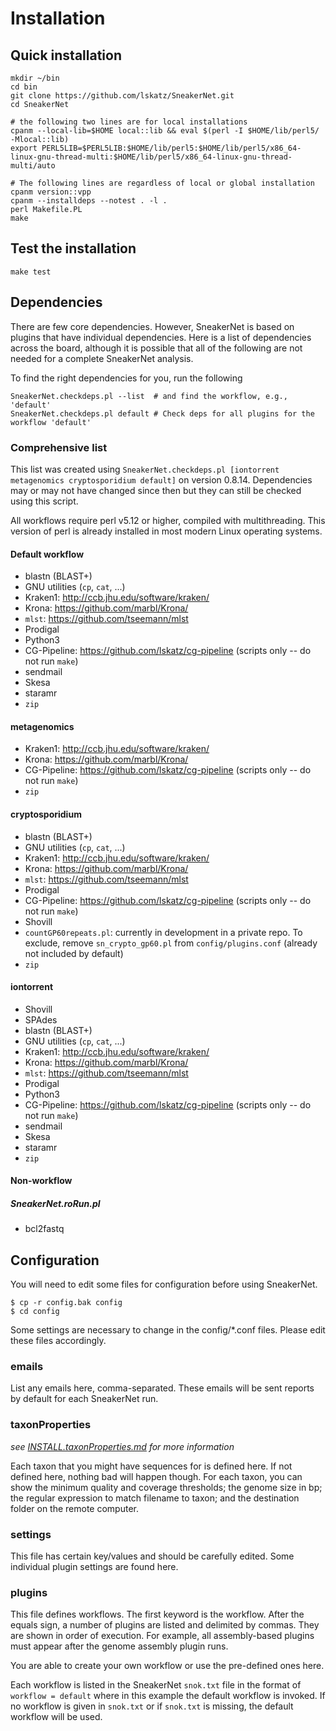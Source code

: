 # Installation

## Quick installation

    mkdir ~/bin
    cd bin
    git clone https://github.com/lskatz/SneakerNet.git
    cd SneakerNet
    
    # the following two lines are for local installations
    cpanm --local-lib=$HOME local::lib && eval $(perl -I $HOME/lib/perl5/ -Mlocal::lib)
    export PERL5LIB=$PERL5LIB:$HOME/lib/perl5:$HOME/lib/perl5/x86_64-linux-gnu-thread-multi:$HOME/lib/perl5/x86_64-linux-gnu-thread-multi/auto
    
    # The following lines are regardless of local or global installation
    cpanm version::vpp
    cpanm --installdeps --notest . -l .
    perl Makefile.PL
    make

## Test the installation

    make test

## Dependencies

There are few core dependencies. However, SneakerNet is
based on plugins that have individual dependencies.
Here is a list of dependencies across the board, although
it is possible that all of the following are not needed
for a complete SneakerNet analysis.

To find the right dependencies for you, run the following

    SneakerNet.checkdeps.pl --list  # and find the workflow, e.g., 'default'
    SneakerNet.checkdeps.pl default # Check deps for all plugins for the workflow 'default'

### Comprehensive list

This list was created using `SneakerNet.checkdeps.pl [iontorrent metagenomics cryptosporidium default]`
on version 0.8.14.
Dependencies may or may not have changed since then but they can still be checked using this script.

All workflows require perl v5.12 or higher, compiled with multithreading.
This version of perl is already installed in most modern Linux operating systems.

#### Default workflow

* blastn (BLAST+)
* GNU utilities (`cp`, `cat`, ...)
* Kraken1: http://ccb.jhu.edu/software/kraken/
* Krona: https://github.com/marbl/Krona/
* `mlst`: https://github.com/tseemann/mlst
* Prodigal
* Python3
* CG-Pipeline: https://github.com/lskatz/cg-pipeline (scripts only -- do not run `make`)
* sendmail
* Skesa
* staramr
* `zip`

#### metagenomics

* Kraken1: http://ccb.jhu.edu/software/kraken/
* Krona: https://github.com/marbl/Krona/
* CG-Pipeline: https://github.com/lskatz/cg-pipeline (scripts only -- do not run `make`)
* `zip`

#### cryptosporidium

* blastn (BLAST+)
* GNU utilities (`cp`, `cat`, ...)
* Kraken1: http://ccb.jhu.edu/software/kraken/
* Krona: https://github.com/marbl/Krona/
* `mlst`: https://github.com/tseemann/mlst
* Prodigal
* CG-Pipeline: https://github.com/lskatz/cg-pipeline (scripts only -- do not run `make`)
* Shovill
* `countGP60repeats.pl`: currently in development in a private repo. To exclude, remove `sn_crypto_gp60.pl` from `config/plugins.conf` (already not included by default)
* `zip`

#### iontorrent

* Shovill
* SPAdes
* blastn (BLAST+)
* GNU utilities (`cp`, `cat`, ...)
* Kraken1: http://ccb.jhu.edu/software/kraken/
* Krona: https://github.com/marbl/Krona/
* `mlst`: https://github.com/tseemann/mlst
* Prodigal
* Python3
* CG-Pipeline: https://github.com/lskatz/cg-pipeline (scripts only -- do not run `make`)
* sendmail
* Skesa
* staramr
* `zip`

#### Non-workflow

##### SneakerNet.roRun.pl

* bcl2fastq

## Configuration

You will need to edit some files for configuration before using SneakerNet.

    $ cp -r config.bak config
    $ cd config

Some settings are necessary to change in the config/\*.conf files.
Please edit these files accordingly.

### emails

List any emails here, comma-separated. These emails will be sent reports by default for each
SneakerNet run.

### taxonProperties

_see [INSTALL.taxonProperties.md](INSTALL.taxonProperties.md) for more information_

Each taxon that you might have sequences for is defined here. If not defined here, nothing bad
will happen though.  For each taxon, you can show the minimum quality and coverage thresholds;
the genome size in bp; the regular expression to match filename to taxon; and the destination
folder on the remote computer.

### settings

This file has certain key/values and should be carefully edited.
Some individual plugin settings are found here.

### plugins

This file defines workflows.
The first keyword is the workflow. After the equals sign,
a number of plugins are listed and delimited by commas.
They are shown in order of execution. For example, all
assembly-based plugins must appear after the genome
assembly plugin runs.

You are able to create your own workflow or use the 
pre-defined ones here.

Each workflow is listed in the SneakerNet `snok.txt` file
in the format of `workflow = default` where in this example
the default workflow is invoked. If no workflow is given
in `snok.txt` or if `snok.txt` is missing, the default
workflow will be used.

